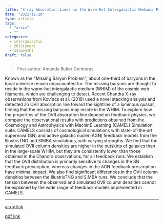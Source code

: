```yaml
---
title: "X-ray Absorption Lines in the Warm-Hot Intergalactic Medium: Probing Chandra observations with the CAMEL simulations"
date: "2022-11-28"
type: article
tags:
  - "arxiv"
  - ""
categories:
  - intergalactic
  - 2022(year)
  - 11(month)
draft: false
---
```


> First author: Amanda Butler Contreras

 Known as the "Missing Baryon Problem", about one-third of baryons in the
local universe remain unaccounted for. The missing baryons are thought to
reside in the warm-hot intergalactic medium (WHIM) of the cosmic web filaments,
which are challenging to detect. Recent Chandra X-ray observations from
Kov\'acs et al. (2019) used a novel stacking analysis and detected an OVII
absorption line toward the sightline of a luminous quasar, hinting that the
missing baryons may reside in the WHIM. To explore how the properties of the
OVII absorption line depend on feedback physics, we compare the observational
results with predictions obtained from the Cosmology and Astrophysics with
MachinE Learning (CAMEL) Simulation suite. CAMELS consists of cosmological
simulations with state-of-the-art supernova (SN) and active galactic nuclei
(AGN) feedback models from the IllustrisTNG and SIMBA simulations, with varying
strengths. We find that the simulated OVII column densities are higher in the
outskirts of galaxies than in the large-scale WHIM, but they are consistently
lower than those obtained in the Chandra observations, for all feedback runs.
We establish that the OVII distribution is primarily sensitive to changes in
the SN feedback prescription, whereas changes in the AGN feedback prescription
have minimal impact. We also find significant differences in the OVII column
densities between the IllustrisTNG and SIMBA runs. We conclude that the tension
between the observed and simulated OVII column densities cannot be explained by
the wide range of feedback models implemented in CAMELS.

---
[arxiv link](http://arxiv.org/abs/2211.15675v1)

[pdf link](http://arxiv.org/pdf/2211.15675v1)